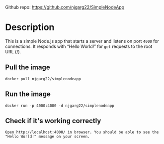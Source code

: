 Github repo: https://github.com/njgarg22/SimpleNodeApp

# Description

This is a simple Node.js app that starts a server and listens on port `4000` for connections.
It responds with “Hello World!” for `get` requests to the root URL (/).

## Pull the image

  ```
  docker pull njgarg22/simplenodeapp
  ```

## Run the image

  ```
  docker run -p 4000:4000 -d njgarg22/simplenodeapp
  ```

## Check if it's working correctly

  ```
  Open http://localhost:4000/ in browser. You should be able to see the "Hello World!" message on your screen.
  ```
